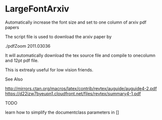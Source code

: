 # LargeFontArxiv
Automatically increase the font size and set to one column of arxiv pdf papers

The script file is used to download the arxiv paper by 

./pdfZoom 2011.03036

It will automatically download the tex source file and compile to onecolumn and 12pt pdf file.

This is extrealy useful for low vision friends. 

See Also 

http://mirrors.ctan.org/macros/latex/contrib/revtex/auguide/auguide4-2.pdf
https://d22izw7byeupn1.cloudfront.net/files/revtex/summary4-1.pdf


TODO

learn how to simplify the documentclass parameters in []
